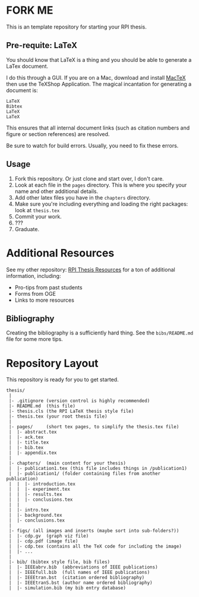 # FORK ME

This is an template repository for starting your RPI thesis.

## Pre-requite: LaTeX
 
You should know that LaTeX is a thing and you should be able to generate a LaTex document.

I do this through a GUI.
If you are on a Mac, download and install [MacTeX](https://www.tug.org/mactex/) then use the TeXShop Application.
The magical incantation for generating a document is:

    LaTeX
    Bibtex
    LaTeX
    LaTeX

This ensures that all internal document links (such as citation numbers and figure or section references) are resolved.

Be sure to watch for build errors.
Usually, you need to fix these errors.

## Usage

1. Fork this repository.
   Or just clone and start over, I don't care.
2. Look at each file in the `pages` directory.
   This is where you specify your name and other additional details.
3. Add other latex files you have in the `chapters` directory.
4. Make sure you're including everything and loading the right packages: look at `thesis.tex`
5. Commit your work.
6. ???
7. Graduate.

# Additional Resources

See my other repository: [RPI Thesis Resources](http://github.com/gonsie/rpi-thesis-resources) for a ton of additional information, including:

- Pro-tips from past students
- Forms from OGE
- Links to more resources

## Bibliography

Creating the bibliography is a sufficiently hard thing.
See the `bibs/README.md` file for some more tips.

# Repository Layout

This repository is ready for you to get started.

    thesis/
     | 
     |- .gitignore (version control is highly recommended)
     |- README.md  (this file)
     |- thesis.cls (the RPI LaTeX thesis style file)
     |- thesis.tex (your root thesis file)
     |
     |- pages/     (short tex pages, to simplify the thesis.tex file)
     |  |- abstract.tex
     |  |- ack.tex
     |  |- title.tex
     |  |- bib.tex
     |  |- appendix.tex
     |
     |- chapters/  (main content for your thesis)
     |  |- publication1.tex (this file includes things in /publication1)
     |  |- publication1/ (folder containing files from another publication)
     |  |  |- introduction.tex
     |  |  |- experiment.tex
     |  |  |- results.tex
     |  |  |- conclusions.tex
     |  |
     |  |- intro.tex
     |  |- background.tex
     |  |- conclusions.tex
     |
     |- figs/ (all images and inserts (maybe sort into sub-folders?))
     |  |- cdp.gv  (graph viz file)
     |  |- cdp.pdf (image file)
     |  |- cdp.tex (contains all the TeX code for including the image)
     |  |- ...
     |
     |- bib/ (bibtex style file, bib files)
     |  |- IEEEabrv.bib  (abbreviations of IEEE publications)
     |  |- IEEEfull.bib  (full names of IEEE publications)
     |  |- IEEEtran.bst  (citation ordered bibliography)
     |  |- IEEEtranS.bst (author name ordered bibliography)
     |  |- simulation.bib (my bib entry database)
